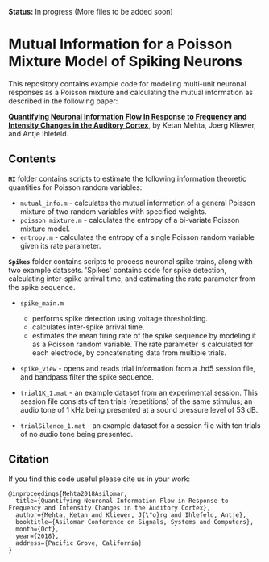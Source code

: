 **Status:** In progress (More files to be added soon)


# Mutual Information for a Poisson Mixture Model of Spiking Neurons

This repository contains example code for modeling multi-unit neuronal responses as a Poisson mixture and calculating the mutual information as described in the following
paper:

**[Quantifying Neuronal Information Flow in Response to Frequency and Intensity Changes in the Auditory Cortex](https://centers.njit.edu/nesh/sites/nesh/files/MehtaKliewerIhlefeld_2018.pdf)**, by
Ketan Mehta, Joerg Kliewer, and Antje Ihlefeld.

## Contents

**`MI`**
folder contains scripts to estimate the following information theoretic quantities for Poisson random variables:
- `mutual_info.m` - calculates the mutual information of a general Poisson mixture of two random variables with specified weights.
- `poisson_mixture.m` - calculates the entropy of a bi-variate Poisson mixture model.
- `entropy.m` - calculates the entropy of a single Poisson random variable given its rate parameter.

**`Spikes`**
folder contains scripts to process neuronal spike trains, along with two example datasets.
'Spikes' contains code for spike detection, calculating inter-spike arrival time, and estimating the rate parameter from the spike sequence.
- `spike_main.m`
    - performs spike detection using voltage thresholding.
    - calculates inter-spike arrival time.
    - estimates the mean firing rate of the spike sequence by modeling it as a Poisson random variable. The rate parameter is calculated for each electrode, by concatenating data from multiple trials.

- `spike_view` - opens and reads trial information from a .hd5 session file, and bandpass filter the spike sequence.  
- `trial1K_1.mat` - an example dataset from an experimental session. This session file consists of ten trials (repetitions) of the same stimulus; an audio tone of 1 kHz being presented at a sound pressure level of 53 dB.
- `trialSilence_1.mat` - an example dataset for a session file with ten trials of no audio tone being presented.

## Citation

If you find this code useful please cite us in your work:

```
@inproceedings{Mehta2018Asilomar,
  title={Quantifying Neuronal Information Flow in Response to Frequency and Intensity Changes in the Auditory Cortex},
  author={Mehta, Ketan and Kliewer, J{\"o}rg and Ihlefeld, Antje},
  booktitle={Asilomar Conference on Signals, Systems and Computers},
  month={Oct},
  year={2018},
  address={Pacific Grove, California}
}
```
